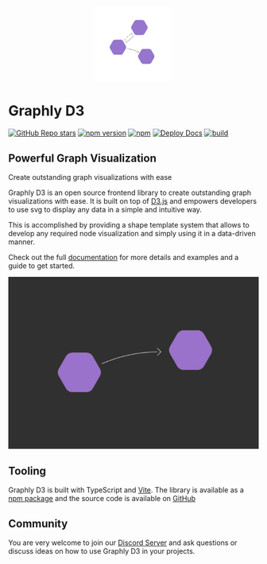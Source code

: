 <p align="center">
  <img src="./assets/graphly-d3-icon.png" width="30%">
</p>

# Graphly D3

[![GitHub Repo stars](https://img.shields.io/github/stars/LiveReader/graphly-d3)](https://github.com/LiveReader/graphly-d3)
[![npm version](https://badge.fury.io/js/%40livereader%2Fgraphly-d3.svg)](https://www.npmjs.com/package/@livereader/graphly-d3)
[![npm](https://img.shields.io/npm/dm/@livereader/graphly-d3)](https://www.npmjs.com/package/@livereader/graphly-d3)
[![Deploy Docs](https://github.com/LiveReader/graphly-d3/actions/workflows/deploy-docs.yml/badge.svg)](https://github.com/LiveReader/graphly-d3/actions/workflows/deploy-docs.yml)
[![build](https://github.com/LiveReader/graphly-d3/actions/workflows/release.yml/badge.svg)](https://github.com/LiveReader/graphly-d3/actions/workflows/release.yml)

## Powerful Graph Visualization

Create outstanding graph visualizations with ease

Graphly D3 is an open source frontend library to create outstanding graph visualizations with ease.
It is built on top of [D3.js](https://d3js.org/) and empowers developers to use svg to display any data in a simple and intuitive way.

This is accomplished by providing a shape template system that allows to develop any required node visualization and simply using it in a data-driven manner.

Check out the full [documentation](https://docs.graphly.dev) for more details and examples and a guide to get started.

![](./assets/graphly-d3-preview-dark.png)

## Tooling

Graphly D3 is built with TypeScript and [Vite](https://vitejs.dev).
The library is available as a [npm package](https://www.npmjs.com/package/@livereader/graphly-d3) and the source code is available on [GitHub](https://github.com/livereader/graphly-d3)

## Community

You are very welcome to join our [Discord Server](https://discord.gg/NdtkFFRuXa) and ask questions or discuss ideas on how to use Graphly D3 in your projects.
